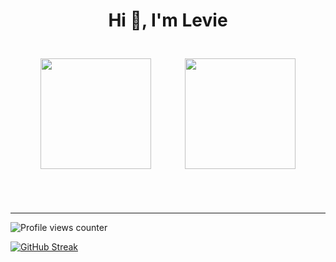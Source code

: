 <h1 align="center">Hi 👋, I'm Levie</h1>
<p align="center">
	<img src="https://github-readme-stats.vercel.app/api?username=Naht911&show_icons=true&count_private=true&hide_border=true&theme=tokyonight" align="center" style="height: 177px; padding: 25px" />
	<img src="https://github-readme-stats.vercel.app/api/top-langs/?username=Naht911&hide_border=true&layout=compact&theme=tokyonight" align="center" style="height: 177px; padding: 25px" />
</p>


<br />
<hr>

![Profile views counter](https://komarev.com/ghpvc/?username=Naht911&&style=for-the-badge&label=LEVIE%27s+VIEWS&color=70a5fd)

[![GitHub Streak](https://github-readme-streak-stats.herokuapp.com?user=naht911&theme=github-dark-blue&date_format=%5BY.%5Dn.j)](https://git.io/streak-stats)